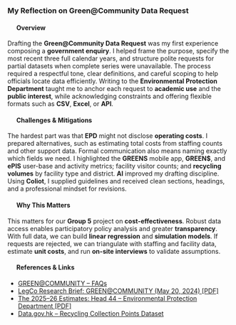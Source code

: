 ### My Reflection on Green@Community Data Request

<h4 style="text-align:left; margin-left:20px;">Overview</h4>

Drafting the **Green@Community Data Request** was my first experience composing a **government enquiry**. I helped frame the purpose, specify the most recent three full calendar years, and structure polite requests for partial datasets when complete series were unavailable. The process required a respectful tone, clear definitions, and careful scoping to help officials locate data efficiently. Writing to the **Environmental Protection Department** taught me to anchor each request to **academic use** and the **public interest**, while acknowledging constraints and offering flexible formats such as **CSV**, **Excel**, or **API**.

<h4 style="text-align:left; margin-left:20px;">Challenges & Mitigations</h4>

The hardest part was that **EPD** might not disclose **operating costs**. I prepared alternatives, such as estimating total costs from staffing counts and other support data. Formal communication also means naming exactly which fields we need. I highlighted the **GREENS** mobile app, **GREEN$**, and **ePIS** user-base and activity metrics; facility visitor counts; and **recycling volumes** by facility type and district. **AI** improved my drafting discipline. Using **Coliot**, I supplied guidelines and received clean sections, headings, and a professional mindset for revisions.

<h4 style="text-align:left; margin-left:20px;">Why This Matters</h4>

This matters for our **Group 5** project on **cost-effectiveness**. Robust data access enables participatory policy analysis and greater **transparency**. With full data, we can build **linear regression** and **simulation models**. If requests are rejected, we can triangulate with staffing and facility data, estimate **unit costs**, and run **on-site interviews** to validate assumptions.


<h4 style="text-align:left; margin-left:20px;">References & Links</h4>

- <a href="https://www.wastereduction.gov.hk/en-hk/recycling-faq/greencommunity-faq">GREEN@COMMUNITY – FAQs</a>
- <a href="https://app7.legco.gov.hk/rpdb/en/uploads/2024/ISSH/ISSH10_2024_20240520_en.pdf">LegCo Research Brief: GREEN@COMMUNITY (May 20, 2024) [PDF]</a>
- <a href="https://www.budget.gov.hk/2025/eng/pdf/head044.pdf">The 2025–26 Estimates: Head 44 – Environmental Protection Department [PDF]</a>
- <a href="https://data.gov.hk/tc-data/dataset/hk-epd-recycteam-waste-less-recyclable-collection-points-data">Data.gov.hk – Recycling Collection Points Dataset</a>
